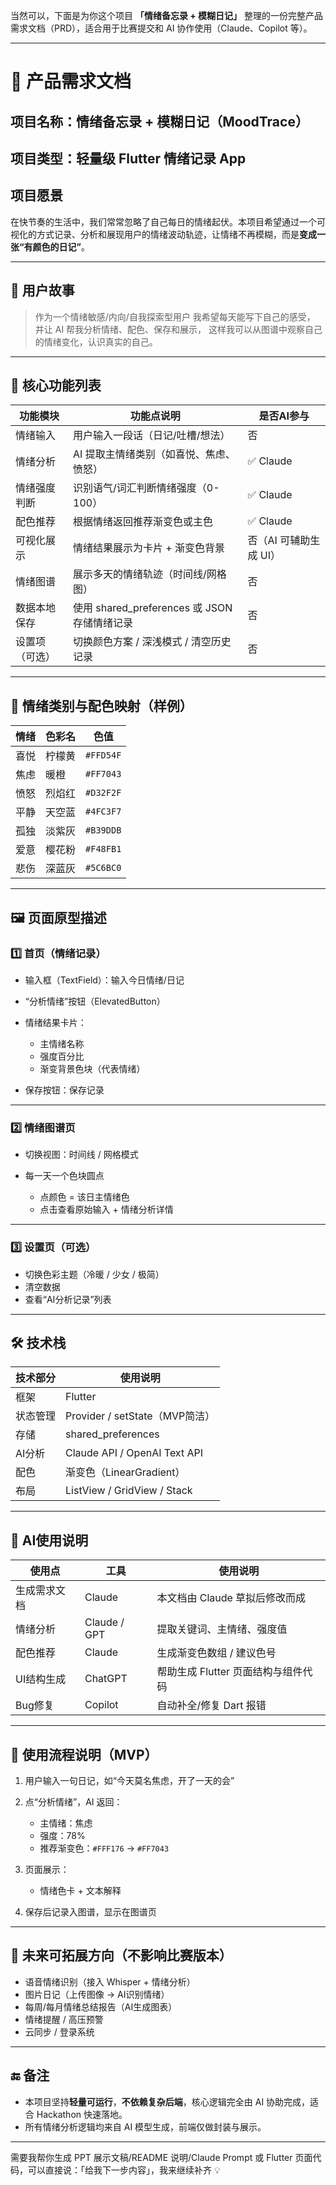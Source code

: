 当然可以，下面是为你这个项目 **「情绪备忘录 + 模糊日记」** 整理的一份完整产品需求文档（PRD），适合用于比赛提交和 AI 协作使用（Claude、Copilot 等）。

---

# 📝 产品需求文档

## 项目名称：**情绪备忘录 + 模糊日记（MoodTrace）**

## 项目类型：轻量级 Flutter 情绪记录 App

## 项目愿景

在快节奏的生活中，我们常常忽略了自己每日的情绪起伏。本项目希望通过一个可视化的方式记录、分析和展现用户的情绪波动轨迹，让情绪不再模糊，而是**变成一张“有颜色的日记”**。

---

## 🎯 用户故事

> 作为一个情绪敏感/内向/自我探索型用户
> 我希望每天能写下自己的感受，
> 并让 AI 帮我分析情绪、配色、保存和展示，
> 这样我可以从图谱中观察自己的情绪变化，认识真实的自己。

---

## 🧭 核心功能列表

| 功能模块    | 功能点说明                                | 是否AI参与         |
| ------- | ------------------------------------ | -------------- |
| 情绪输入    | 用户输入一段话（日记/吐槽/想法）                    | 否              |
| 情绪分析    | AI 提取主情绪类别（如喜悦、焦虑、愤怒）                | ✅ Claude       |
| 情绪强度判断  | 识别语气/词汇判断情绪强度（0-100）                 | ✅ Claude       |
| 配色推荐    | 根据情绪返回推荐渐变色或主色                       | ✅ Claude       |
| 可视化展示   | 情绪结果展示为卡片 + 渐变色背景                    | 否（AI 可辅助生成 UI） |
| 情绪图谱    | 展示多天的情绪轨迹（时间线/网格图）                   | 否              |
| 数据本地保存  | 使用 shared\_preferences 或 JSON 存储情绪记录 | 否              |
| 设置项（可选） | 切换颜色方案 / 深浅模式 / 清空历史记录               | 否              |

---

## 🧠 情绪类别与配色映射（样例）

| 情绪 | 色彩名 | 色值        |
| -- | --- | --------- |
| 喜悦 | 柠檬黄 | `#FFD54F` |
| 焦虑 | 暖橙  | `#FF7043` |
| 愤怒 | 烈焰红 | `#D32F2F` |
| 平静 | 天空蓝 | `#4FC3F7` |
| 孤独 | 淡紫灰 | `#B39DDB` |
| 爱意 | 樱花粉 | `#F48FB1` |
| 悲伤 | 深蓝灰 | `#5C6BC0` |

---

## 🖼️ 页面原型描述

### 1️⃣ 首页（情绪记录）

* 输入框（TextField）：输入今日情绪/日记
* “分析情绪”按钮（ElevatedButton）
* 情绪结果卡片：

    * 主情绪名称
    * 强度百分比
    * 渐变背景色块（代表情绪）
* 保存按钮：保存记录

---

### 2️⃣ 情绪图谱页

* 切换视图：时间线 / 网格模式
* 每一天一个色块圆点

    * 点颜色 = 该日主情绪色
    * 点击查看原始输入 + 情绪分析详情

---

### 3️⃣ 设置页（可选）

* 切换色彩主题（冷暖 / 少女 / 极简）
* 清空数据
* 查看“AI分析记录”列表

---

## 🛠 技术栈

| 技术部分 | 使用说明                         |
| ---- | ---------------------------- |
| 框架   | Flutter                      |
| 状态管理 | Provider / setState（MVP简洁）   |
| 存储   | shared\_preferences          |
| AI分析 | Claude API / OpenAI Text API |
| 配色   | 渐变色（LinearGradient）          |
| 布局   | ListView / GridView / Stack  |

---

## 🤖 AI使用说明

| 使用点    | 工具           | 使用说明                   |
| ------ | ------------ | ---------------------- |
| 生成需求文档 | Claude       | 本文档由 Claude 草拟后修改而成    |
| 情绪分析   | Claude / GPT | 提取关键词、主情绪、强度值          |
| 配色推荐   | Claude       | 生成渐变色数组 / 建议色号         |
| UI结构生成 | ChatGPT      | 帮助生成 Flutter 页面结构与组件代码 |
| Bug修复  | Copilot      | 自动补全/修复 Dart 报错        |

---

## 🧪 使用流程说明（MVP）

1. 用户输入一句日记，如“今天莫名焦虑，开了一天的会”
2. 点“分析情绪”，AI 返回：

    * 主情绪：焦虑
    * 强度：78%
    * 推荐渐变色：`#FFF176` → `#FF7043`
3. 页面展示：

    * 情绪色卡 + 文本解释
4. 保存后记录入图谱，显示在图谱页

---

## 🧱 未来可拓展方向（不影响比赛版本）

* 语音情绪识别（接入 Whisper + 情绪分析）
* 图片日记（上传图像 → AI识别情绪）
* 每周/每月情绪总结报告（AI生成图表）
* 情绪提醒 / 高压预警
* 云同步 / 登录系统

---

## 🔚 备注

* 本项目坚持**轻量可运行**，**不依赖复杂后端**，核心逻辑完全由 AI 协助完成，适合 Hackathon 快速落地。
* 所有情绪分析逻辑均来自 AI 模型生成，前端仅做封装与展示。

---

需要我帮你生成 PPT 展示文稿/README 说明/Claude Prompt 或 Flutter 页面代码，可以直接说：「给我下一步内容」，我来继续补齐 💡
